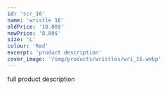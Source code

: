 ```yaml
---
id: 'scr_16'
name: 'wristle 16'
oldPrice: '10.00$'
newPrice: '8.00$'
size: 'L'
colour: 'Red'
excerpt: 'product description'
cover_image: '/img/products/wristles/wri_16.webp'
---
```

full product description
